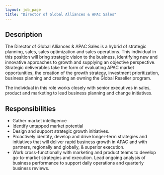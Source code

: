```yaml
---
layout: job_page
title: "Director of Global Alliances & APAC Sales"
---
```


## Description

The Director of Global Alliances & APAC Sales is a hybrid of strategic planning, sales,
sales optimization and sales operations. This individual in this position will bring strategic vision to the business,
identifying new and innovative approaches to growth and supplying an objective perspective.
Strategic deliverables take the form of evaluating APAC market opportunities, the creation
of the growth strategy, investment
prioritization, business planning and creating an owning the Global Reseller program.

The individual in this role works closely with senior executives in sales, product
and marketing to lead business planning and change initiatives.

## Responsibilities

- Gather market intelligence
- Identify untapped market potential
- Design and support strategic growth  initiatives.  
- Proactively identify, develop and drive longer-term strategies and initiatives that
will deliver rapid business growth in APAC and with partners, regionally and globally,
& superior execution.
- Work cross-functionally with marketing and product teams to develop go-to-market strategies and execution.
Lead ongoing analysis of business performance to support daily operations and quarterly business reviews.
